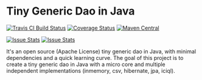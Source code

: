 Tiny Generic Dao in Java
=====================

[![Travis CI Build Status](https://travis-ci.org/decebals/dada.png)](https://travis-ci.org/decebals/dada)
[![Coverage Status](https://coveralls.io/repos/decebals/dada/badge.svg?branch=master&service=github)](https://coveralls.io/github/decebals/dada?branch=master)
[![Maven Central](http://img.shields.io/maven-central/v/ro.dada/dada.svg)](http://search.maven.org/#search|ga|1|ro.fortsoft.dada)

[![Issue Stats](http://www.issuestats.com/github/decebals/dada/badge/issue?style=flat)](http://www.issuestats.com/github/decebals/dada)
[![Issue Stats](http://www.issuestats.com/github/decebals/dada/badge/pr?style=flat)](http://www.issuestats.com/github/decebals/dada)


It's an open source (Apache License) tiny generic dao in Java, with minimal dependencies and a quick learning curve.
The goal of this project is to create a tiny generic dao in Java with a micro core and multiple independent implementations
(inmemory, csv, hibernate, jpa, iciql).
